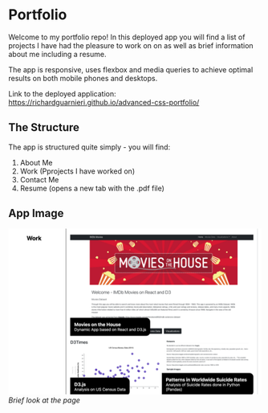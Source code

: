 # Portfolio
Welcome to my portfolio repo! In this deployed app you will find a list of projects I have had the pleasure to work on on as well as brief information about me including a resume.

The app is responsive, uses flexbox and media queries to achieve optimal results on both mobile phones and desktops.

Link to the deployed application: https://richardguarnieri.github.io/advanced-css-portfolio/

## The Structure
The app is structured quite simply - you will find:
1. About Me
2. Work (Pprojects I have worked on)
3. Contact Me
4. Resume (opens a new tab with the .pdf file)
## App Image
![Portfolio Application](./img/portfolio.png)
*Brief look at the page*